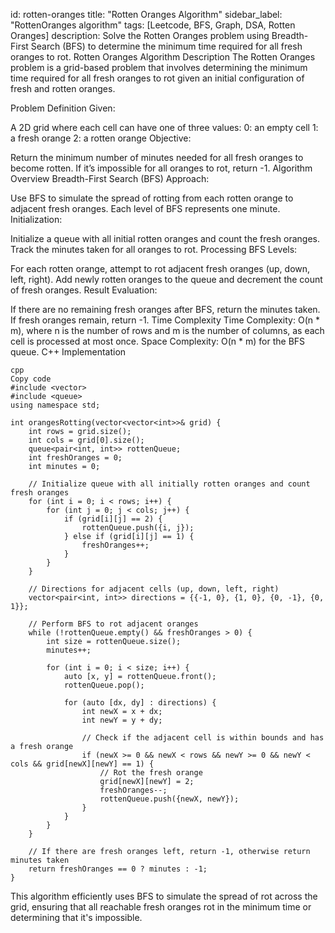 
id: rotten-oranges
title: "Rotten Oranges Algorithm"
sidebar_label: "RottenOranges algorithm"
tags: [Leetcode, BFS, Graph, DSA, Rotten Oranges]
description: Solve the Rotten Oranges problem using Breadth-First Search (BFS) to determine the minimum time required for all fresh oranges to rot.
Rotten Oranges Algorithm
Description
The Rotten Oranges problem is a grid-based problem that involves determining the minimum time required for all fresh oranges to rot given an initial configuration of fresh and rotten oranges.

Problem Definition
Given:

A 2D grid where each cell can have one of three values:
0: an empty cell
1: a fresh orange
2: a rotten orange
Objective:

Return the minimum number of minutes needed for all fresh oranges to become rotten. If it’s impossible for all oranges to rot, return -1.
Algorithm Overview
Breadth-First Search (BFS) Approach:

Use BFS to simulate the spread of rotting from each rotten orange to adjacent fresh oranges. Each level of BFS represents one minute.
Initialization:

Initialize a queue with all initial rotten oranges and count the fresh oranges.
Track the minutes taken for all oranges to rot.
Processing BFS Levels:

For each rotten orange, attempt to rot adjacent fresh oranges (up, down, left, right).
Add newly rotten oranges to the queue and decrement the count of fresh oranges.
Result Evaluation:

If there are no remaining fresh oranges after BFS, return the minutes taken. If fresh oranges remain, return -1.
Time Complexity
Time Complexity: O(n * m), where n is the number of rows and m is the number of columns, as each cell is processed at most once.
Space Complexity: O(n * m) for the BFS queue.
C++ Implementation
```
cpp
Copy code
#include <vector>
#include <queue>
using namespace std;

int orangesRotting(vector<vector<int>>& grid) {
    int rows = grid.size();
    int cols = grid[0].size();
    queue<pair<int, int>> rottenQueue;
    int freshOranges = 0;
    int minutes = 0;

    // Initialize queue with all initially rotten oranges and count fresh oranges
    for (int i = 0; i < rows; i++) {
        for (int j = 0; j < cols; j++) {
            if (grid[i][j] == 2) {
                rottenQueue.push({i, j});
            } else if (grid[i][j] == 1) {
                freshOranges++;
            }
        }
    }

    // Directions for adjacent cells (up, down, left, right)
    vector<pair<int, int>> directions = {{-1, 0}, {1, 0}, {0, -1}, {0, 1}};

    // Perform BFS to rot adjacent oranges
    while (!rottenQueue.empty() && freshOranges > 0) {
        int size = rottenQueue.size();
        minutes++;

        for (int i = 0; i < size; i++) {
            auto [x, y] = rottenQueue.front();
            rottenQueue.pop();

            for (auto [dx, dy] : directions) {
                int newX = x + dx;
                int newY = y + dy;

                // Check if the adjacent cell is within bounds and has a fresh orange
                if (newX >= 0 && newX < rows && newY >= 0 && newY < cols && grid[newX][newY] == 1) {
                    // Rot the fresh orange
                    grid[newX][newY] = 2;
                    freshOranges--;
                    rottenQueue.push({newX, newY});
                }
            }
        }
    }

    // If there are fresh oranges left, return -1, otherwise return minutes taken
    return freshOranges == 0 ? minutes : -1;
}
```
This algorithm efficiently uses BFS to simulate the spread of rot across the grid, ensuring that all reachable fresh oranges rot in the minimum time or determining that it's impossible.






